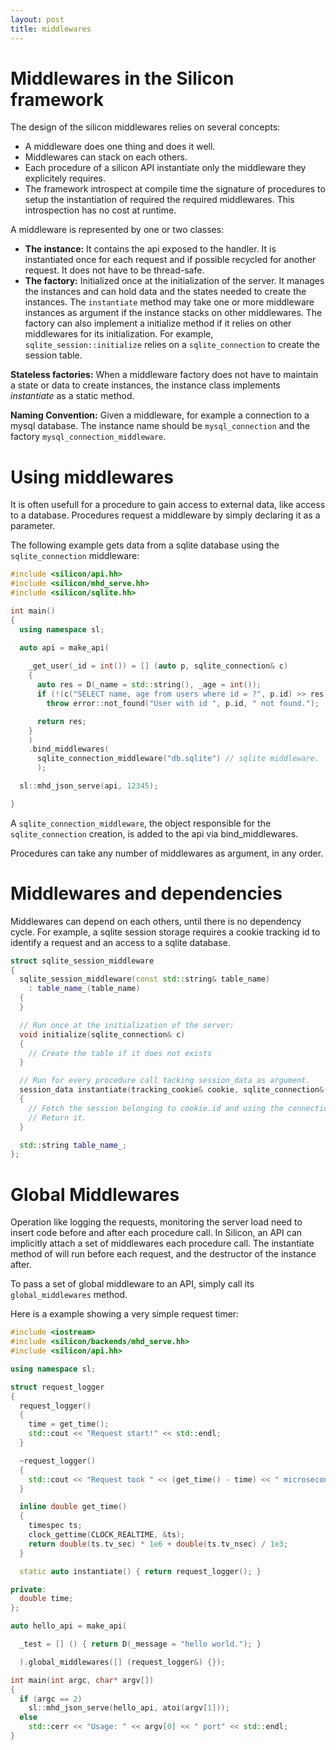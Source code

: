 ```yaml
---
layout: post
title: middlewares
---
```



Middlewares in the Silicon framework
============================================


The design of the silicon middlewares relies on several concepts:

   - A middleware does one thing and does it well.
   - Middlewares can stack on each others.
   - Each procedure of a silicon API instantiate only the middleware they explicitely requires.
   - The framework introspect at compile time the signature of
     procedures to setup the instantiation of required the required middlewares.
     This introspection has no cost at runtime.

A middleware is represented by one or two classes:

   - __The instance:__ It contains the api exposed to the handler. It is instantiated
     once for each request and if possible recycled for another request. It does not
     have to be thread-safe.
   - __The factory:__ Initialized once at the initialization of the
     server. It manages the instances and can hold data and the states
     needed to create the instances.  The ```instantiate``` method may take
     one or more middleware instances as argument if the instance
     stacks on other middlewares. The factory can also implement a
     initialize method if it relies on other middlewares for its
     initialization. For example, ```sqlite_session::initialize``` relies on
     a ```sqlite_connection``` to create the session table.

__Stateless factories:__ When a middleware factory does not have to
maintain a state or data to create instances, the instance class
implements _instantiate_ as a static method.

__Naming Convention:__ Given a middleware, for example a connection to a mysql
database. The instance name should be ```mysql_connection``` and the factory
```mysql_connection_middleware```. 


Using middlewares
=========================

It is often usefull for a procedure to gain access to external data,
like access to a database. Procedures request a middleware by simply
declaring it as a parameter.

The following example gets data from a sqlite database using the
```sqlite_connection``` middleware:

```c++
#include <silicon/api.hh>
#include <silicon/mhd_serve.hh>
#include <silicon/sqlite.hh>

int main()
{
  using namespace sl;

  auto api = make_api(
    
    _get_user(_id = int()) = [] (auto p, sqlite_connection& c)
    {
      auto res = D(_name = std::string(), _age = int());
      if (!(c("SELECT name, age from users where id = ?", p.id) >> res))
        throw error::not_found("User with id ", p.id, " not found.");

      return res;
    }
    )
    .bind_middlewares(
      sqlite_connection_middleware("db.sqlite") // sqlite middleware.
      );

  sl::mhd_json_serve(api, 12345);

}
```

A ```sqlite_connection_middleware```, the object responsible for the
```sqlite_connection``` creation, is added to the api via
bind_middlewares.

Procedures can take any number of middlewares as argument, in any order.

Middlewares and dependencies
=========================

Middlewares can depend on each others, until there is no dependency
cycle. For example, a sqlite session storage requires a cookie
tracking id to identify a request and an access to a sqlite database.

```c++
struct sqlite_session_middleware
{
  sqlite_session_middleware(const std::string& table_name)
    : table_name_(table_name)
  {
  }

  // Run once at the initialization of the server:
  void initialize(sqlite_connection& c)
  {
    // Create the table if it does not exists
  }

  // Run for every procedure call tacking session_data as argument.
  session_data instantiate(tracking_cookie& cookie, sqlite_connection& con)
  {
    // Fetch the session belonging to cookie.id and using the connection con.
    // Return it.
  }

  std::string table_name_;
};
```

Global Middlewares
=========================

Operation like logging the requests, monitoring the server load need
to insert code before and after each procedure call. In Silicon, an
API can implicitly attach a set of middlewares each procedure
call. The instantiate method of will run before each request, and the
destructor of the instance after.

To pass a set of global middleware to an API, simply call its
```global_middlewares``` method.

Here is a example showing a very simple request timer:

```c++
#include <iostream>
#include <silicon/backends/mhd_serve.hh>
#include <silicon/api.hh>

using namespace sl;

struct request_logger
{
  request_logger()
  {
    time = get_time();
    std::cout << "Request start!" << std::endl;
  }

  ~request_logger()
  {
    std::cout << "Request took " << (get_time() - time) << " microseconds." << std::endl;
  }

  inline double get_time()
  {
    timespec ts;
    clock_gettime(CLOCK_REALTIME, &ts);
    return double(ts.tv_sec) * 1e6 + double(ts.tv_nsec) / 1e3;
  }

  static auto instantiate() { return request_logger(); }

private:
  double time;
};

auto hello_api = make_api(

  _test = [] () { return D(_message = "hello world."); }

  ).global_middlewares([] (request_logger&) {});

int main(int argc, char* argv[])
{
  if (argc == 2)
    sl::mhd_json_serve(hello_api, atoi(argv[1]));
  else
    std::cerr << "Usage: " << argv[0] << " port" << std::endl;
}
```
